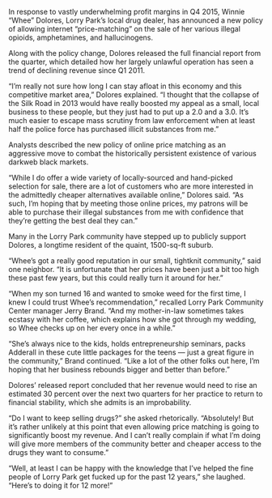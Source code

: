 In response to vastly underwhelming profit margins in Q4 2015, Winnie “Whee” Dolores, Lorry Park’s local drug dealer, has announced a new policy of allowing internet “price-matching” on the sale of her various illegal opioids, amphetamines, and hallucinogens.

Along with the policy change, Dolores released the full financial report from the quarter, which detailed how her largely unlawful operation has seen a trend of declining revenue since Q1 2011.

“I’m really not sure how long I can stay afloat in this economy and this competitive market area,” Dolores explained. “I thought that the collapse of the Silk Road in 2013 would have really boosted my appeal as a small, local business to these people, but they just had to put up a 2.0 and a 3.0. It’s much easier to escape mass scrutiny from law enforcement when at least half the police force has purchased illicit substances from me.”

Analysts described the new policy of online price matching as an aggressive move to combat the historically persistent existence of various darkweb black markets. 

“While I do offer a wide variety of locally-sourced and hand-picked selection for sale, there are a lot of customers who are more interested in the admittedly cheaper alternatives available online,” Dolores said. “As such, I’m hoping that by meeting those online prices, my patrons will be able to purchase their illegal substances from me with confidence that they’re getting the best deal they can.”

Many in the Lorry Park community have stepped up to publicly support Dolores, a longtime resident of the quaint, 1500-sq-ft suburb.

“Whee’s got a really good reputation in our small, tightknit community,” said one neighbor. “It is unfortunate that her prices have been just a bit too high these past few years, but this could really turn it around for her.”

“When my son turned 16 and wanted to smoke weed for the first time, I knew I could trust Whee’s recommendation,” recalled Lorry Park Community Center manager Jerry Brand. “And my mother-in-law sometimes takes ecstasy with her coffee, which explains how she got through my wedding, so Whee checks up on her every once in a while.”

“She’s always nice to the kids, holds entrepreneurship seminars, packs Adderall in these cute little packages for the teens — just a great figure in the community,” Brand continued. “Like a lot of the other folks out here, I’m hoping that her business rebounds bigger and better than before.”

Dolores’ released report concluded that her revenue would need to rise an estimated 30 percent over the next two quarters for her practice to return to financial stability, which she admits is an improbability.

“Do I want to keep selling drugs?” she asked rhetorically. “Absolutely! But it’s rather unlikely at this point that even allowing price matching is going to significantly boost my revenue. And I can’t really complain if what I’m doing will give more members of the community better and cheaper access to the drugs they want to consume.”

“Well, at least I can be happy with the knowledge that I’ve helped the fine people of Lorry Park get fucked up for the past 12 years,” she laughed. “Here’s to doing it for 12 more!”